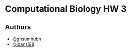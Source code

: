 # Computational Biology HW 3

## Authors

- [@ghsumhubh](https://www.github.com/ghsumhubh)
- [@idansi98](https://github.com/idansi98)

